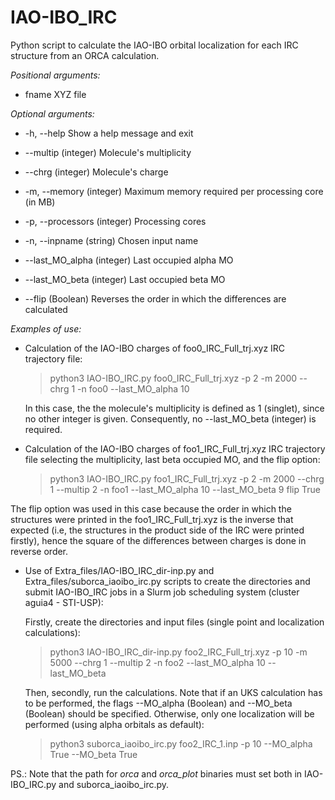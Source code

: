 # IAO-IBO_IRC
Python script to calculate the IAO-IBO orbital localization for each IRC structure from an ORCA calculation.

_Positional arguments:_

  * fname                 XYZ file


_Optional arguments:_

  * -h, --help                   Show a help message and exit
  
  * --multip (integer)           Molecule's multiplicity
  
  * --chrg (integer)             Molecule's charge
  
  * -m, --memory (integer)       Maximum memory required per processing core (in MB)
  
  * -p, --processors (integer)   Processing cores
  
  * -n, --inpname (string)       Chosen input name
  
  * --last_MO_alpha (integer)    Last occupied alpha MO
  
  * --last_MO_beta (integer)     Last occupied beta MO
  
  * --flip (Boolean)             Reverses the order in which the differences are calculated

_Examples of use:_ 

  * Calculation of the IAO-IBO charges of foo0_IRC_Full_trj.xyz IRC trajectory file:

    > python3 IAO-IBO_IRC.py foo0_IRC_Full_trj.xyz -p 2 -m 2000 --chrg 1 -n foo0 --last_MO_alpha 10

    In this case, the the molecule's multiplicity is defined as 1 (singlet), since no other integer is given. Consequently, no --last_MO_beta (integer) is required.

  * Calculation of the IAO-IBO charges of foo1_IRC_Full_trj.xyz IRC trajectory file selecting the multiplicity, last beta occupied MO, and the flip option:

    > python3 IAO-IBO_IRC.py foo1_IRC_Full_trj.xyz -p 2 -m 2000 --chrg 1 --multip 2 -n foo1 --last_MO_alpha 10 --last_MO_beta 9 flip True

  The flip option was used in this case because the order in which the structures were printed in the foo1_IRC_Full_trj.xyz is the inverse that expected (i.e, the structures in the product side of the IRC were printed firstly), hence the square of the differences between charges is done in reverse order.
    
  * Use of Extra_files/IAO-IBO_IRC_dir-inp.py and Extra_files/suborca_iaoibo_irc.py scripts to create the directories and submit IAO-IBO_IRC jobs in a Slurm job scheduling system (cluster aguia4 - STI-USP):

    Firstly, create the directories and input files (single point and localization calculations):
    
    > python3 IAO-IBO_IRC_dir-inp.py foo2_IRC_Full_trj.xyz -p 10 -m 5000 --chrg 1 --multip 2 -n foo2 --last_MO_alpha 10 --last_MO_beta

    Then, secondly, run the calculations. Note that if an UKS calculation has to be performed, the flags --MO_alpha (Boolean) and --MO_beta (Boolean) should be specified. Otherwise, only one localization will be performed (using alpha orbitals as default):
    
    > python3 suborca_iaoibo_irc.py foo2_IRC_1.inp -p 10 --MO_alpha True --MO_beta True

  PS.: Note that the path for _orca_ and _orca_plot_ binaries must set both in IAO-IBO_IRC.py and suborca_iaoibo_irc.py.


